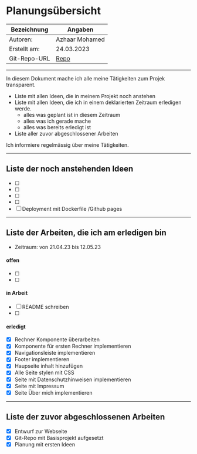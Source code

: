 # <Projekt> Planungsübersicht

| Bezeichnung    | Angaben        |
| -------------- | ---------------|
| Autoren:       | Azhaar Mohamed |
| Erstellt am:   | 24.03.2023     |
| Git-Repo-URL   | [Repo](https://github.com/azhaarmohamed20/versicherungsrechner) |

---

In diesem Dokument mache ich alle meine Tätigkeiten zum Projek transparent.

* Liste mit allen Ideen, die in meinem Projekt noch anstehen
* Liste mit allen Ideen, die ich in einem deklarierten Zeitraum erledigen werde.
   * alles was geplant ist in diesem Zeitraum
   * alles was ich gerade mache
   * alles was bereits erledigt ist
* Liste aller zuvor abgeschlossener Arbeiten
   
Ich informiere regelmässig über meine Tätigkeiten.

   
---

## Liste der noch anstehenden Ideen

* [ ] 
* [ ] 
* [ ] 
* [ ] 
* [ ] Deployment mit Dockerfile /Github pages

---

## Liste der Arbeiten, die ich am erledigen bin

* Zeitraum: von 21.04.23 bis 12.05.23

#### offen

* [ ] 
* [ ] 

#### in Arbeit

* [ ] README schreiben
* [ ] 


#### erledigt

* [x] Rechner Komponente überarbeiten
* [x] Komponente für ersten Rechner implementieren
* [x] Navigationsleiste implementieren
* [x] Footer implementieren
* [x] Haupseite inhalt hinzufügen
* [x] Alle Seite stylen mit CSS
* [x] Seite mit Datenschutzhinweisen implementieren
* [x] Seite mit Impressum
* [x] Seite Über mich implementieren

---

## Liste der zuvor abgeschlossenen Arbeiten

* [x] Entwurf zur Webseite
* [x] Git-Repo mit Basisprojekt aufgesetzt
* [x] Planung mit ersten Ideen
